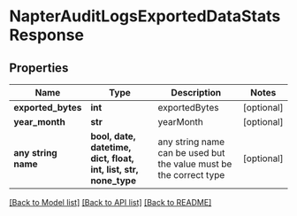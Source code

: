 # NapterAuditLogsExportedDataStatsResponse


## Properties
Name | Type | Description | Notes
------------ | ------------- | ------------- | -------------
**exported_bytes** | **int** | exportedBytes | [optional] 
**year_month** | **str** | yearMonth | [optional] 
**any string name** | **bool, date, datetime, dict, float, int, list, str, none_type** | any string name can be used but the value must be the correct type | [optional]

[[Back to Model list]](../README.md#documentation-for-models) [[Back to API list]](../README.md#documentation-for-api-endpoints) [[Back to README]](../README.md)


